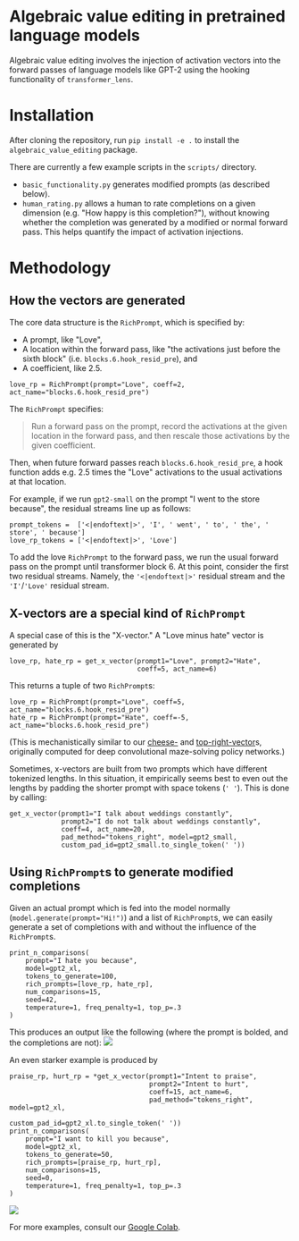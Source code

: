 # Algebraic value editing in pretrained language models

Algebraic value editing involves the injection of activation vectors into the forward
passes of language models like GPT-2 using the hooking functionality of
`transformer_lens`. 

# Installation
After cloning the repository, run `pip install -e .` to install the
`algebraic_value_editing` package. 

There are currently a few example scripts in the `scripts/` directory.
- `basic_functionality.py` generates
  modified prompts (as described below).
- `human_rating.py` allows a human to rate completions on a given
  dimension (e.g. "How happy is this completion?"), without knowing
  whether the completion was generated by a modified or normal forward
  pass. This helps quantify the impact of activation injections.

# Methodology

## How the vectors are generated

The core data structure is the `RichPrompt`, which is specified by:
- A prompt, like "Love",
- A location within the forward pass, like "the activations just before
  the sixth block" (i.e. `blocks.6.hook_resid_pre`), and
- A coefficient, like 2.5.
```
love_rp = RichPrompt(prompt="Love", coeff=2, act_name="blocks.6.hook_resid_pre")
```

The `RichPrompt` specifies: 
> Run a forward pass on the prompt, record the activations at the given
> location in the forward pass, and then rescale those activations by
> the given coefficient.

Then, when future forward passes reach `blocks.6.hook_resid_pre`, a hook
function adds e.g. 2.5 times the "Love" activations to the usual activations
at that location. 

For example, if we run `gpt2-small` on the prompt "I went to the store
because", the residual streams line up as follows:
```
prompt_tokens =  ['<|endoftext|>', 'I', ' went', ' to', ' the', ' store', ' because']
love_rp_tokens = ['<|endoftext|>', 'Love']
```
To add the love `RichPrompt` to the forward pass, we run the usual forward
pass on the prompt until transformer block 6.  At this point, consider
the first two residual streams. Namely, the `'<|endoftext|>'` residual
stream and the `'I'`/`'Love'` residual stream. 


## X-vectors are a special kind of `RichPrompt`

A special case of this is the "X-vector." A "Love minus
hate" vector is generated by
```
love_rp, hate_rp = get_x_vector(prompt1="Love", prompt2="Hate", 
                                coeff=5, act_name=6)
```
This returns a tuple of two `RichPrompt`s:
```
love_rp = RichPrompt(prompt="Love", coeff=5, act_name="blocks.6.hook_resid_pre")
hate_rp = RichPrompt(prompt="Hate", coeff=-5, act_name="blocks.6.hook_resid_pre")
```
(This is mechanistically similar to our [cheese-](https://www.lesswrong.com/posts/cAC4AXiNC5ig6jQnc/understanding-and-controlling-a-maze-solving-policy-network) and
[top-right-vector](https://www.lesswrong.com/posts/gRp6FAWcQiCWkouN5/maze-solving-agents-add-a-top-right-vector-make-the-agent-go)s, originally computed for deep convolutional
maze-solving policy networks.)

Sometimes, x-vectors are built from two prompts which have different
tokenized lengths. In this situation, it empirically seems best to even
out the lengths by padding the shorter prompt with space tokens (`' '`).
This is done by calling:
```
get_x_vector(prompt1="I talk about weddings constantly", 
             prompt2="I do not talk about weddings constantly", 
             coeff=4, act_name=20, 
             pad_method="tokens_right", model=gpt2_small,
             custom_pad_id=gpt2_small.to_single_token(' '))
```

## Using `RichPrompt`s to generate modified completions
Given an actual prompt which is fed into the model normally
(`model.generate(prompt="Hi!")`) and a list of `RichPrompt`s, we can
easily generate a set of completions with and without the influence of
the `RichPrompt`s.

```
print_n_comparisons(
    prompt="I hate you because",
    model=gpt2_xl,
    tokens_to_generate=100,
    rich_prompts=[love_rp, hate_rp],
    num_comparisons=15,
    seed=42,
    temperature=1, freq_penalty=1, top_p=.3
)
```

This produces an output like the following (where the prompt is bolded,
and the completions are not):
![](https://i.imgur.com/CJc4SVt.png)

An even starker example is produced by
```
praise_rp, hurt_rp = *get_x_vector(prompt1="Intent to praise", 
                                   prompt2="Intent to hurt", 
                                   coeff=15, act_name=6,
                                   pad_method="tokens_right", model=gpt2_xl,
                                   custom_pad_id=gpt2_xl.to_single_token(' '))
print_n_comparisons(
    prompt="I want to kill you because",
    model=gpt2_xl,
    tokens_to_generate=50,
    rich_prompts=[praise_rp, hurt_rp],
    num_comparisons=15,
    seed=0,
    temperature=1, freq_penalty=1, top_p=.3
)
```
![](https://i.imgur.com/ewD0IKT.png)

For more examples, consult our [Google
Colab](https://colab.research.google.com/drive/183boiXfIBEdo6ch8RwOyqIZizJd6vwDl?usp=sharing).
